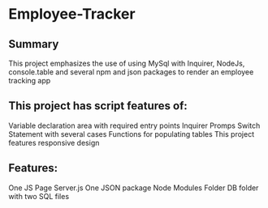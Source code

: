 # Employee-Tracker


## Summary
This project emphasizes the use of using MySql with Inquirer, NodeJs, console.table and several npm and json packages to render an employee tracking app

## This project has script features of:
Variable declaration area with required entry points
Inquirer Promps
Switch Statement with several cases
Functions for populating tables
This project features responsive design

## Features:
One JS Page
Server.js
One JSON package
Node Modules Folder
DB folder with two SQL files
